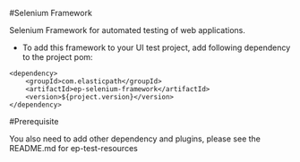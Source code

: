 #Selenium Framework

Selenium Framework for automated testing of web applications.

* To add this framework to your UI test project, add following dependency to the project pom:
```
<dependency>
    <groupId>com.elasticpath</groupId>
    <artifactId>ep-selenium-framework</artifactId>
    <version>${project.version}</version>
</dependency>
```

#Prerequisite

You also need to add other dependency and plugins, please see the README.md for ep-test-resources